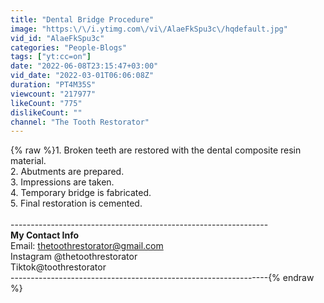 ```yaml
---
title: "Dental Bridge Procedure"
image: "https:\/\/i.ytimg.com\/vi\/AlaeFkSpu3c\/hqdefault.jpg"
vid_id: "AlaeFkSpu3c"
categories: "People-Blogs"
tags: ["yt:cc=on"]
date: "2022-06-08T23:15:47+03:00"
vid_date: "2022-03-01T06:06:08Z"
duration: "PT4M35S"
viewcount: "217977"
likeCount: "775"
dislikeCount: ""
channel: "The Tooth Restorator"
---
```

{% raw %}1. Broken teeth are restored with the dental composite resin material.<br />2. Abutments are prepared.<br />3. Impressions are taken.<br />4. Temporary bridge is fabricated.<br />5. Final restoration is cemented.<br /><br />----------------------------------------------------------------<br />**My Contact Info**<br />Email: thetoothrestorator@gmail.com<br />Instagram @thetoothrestorator<br />Tiktok@toothrestorator<br />----------------------------------------------------------------{% endraw %}
